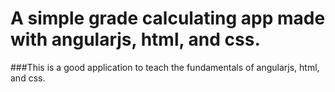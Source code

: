 # A simple grade calculating app made with angularjs, html, and css.

###This is a good application to teach the fundamentals of angularjs, html, and css. 
